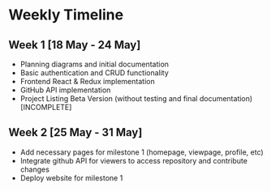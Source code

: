 # Weekly Timeline

## Week 1 [18 May - 24 May]
- Planning diagrams and initial documentation
- Basic authentication and CRUD functionality
- Frontend React & Redux implementation
- GitHub API implementation
- Project Listing Beta Version (without testing and final documentation) [INCOMPLETE]

## Week 2 [25 May - 31 May]
- Add necessary pages for milestone 1 (homepage, viewpage, profile, etc)
- Integrate github API for viewers to access repository and contribute changes
- Deploy website for milestone 1


